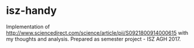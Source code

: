 # isz-handy
Implementation of http://www.sciencedirect.com/science/article/pii/S0921800914000615 with my thoughts and analysis. 
Prepared as semester project - ISZ AGH 2017. 
